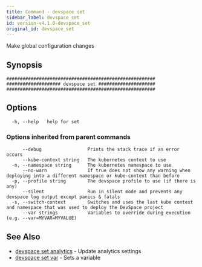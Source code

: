 ```yaml
---
title: Command - devspace set
sidebar_label: devspace set
id: version-v4.1.0-devspace_set
original_id: devspace_set
---
```



Make global configuration changes

## Synopsis


```
#######################################################
#################### devspace set #####################
#######################################################
```
## Options

```
  -h, --help   help for set
```

### Options inherited from parent commands

```
      --debug                 Prints the stack trace if an error occurs
      --kube-context string   The kubernetes context to use
  -n, --namespace string      The kubernetes namespace to use
      --no-warn               If true does not show any warning when deploying into a different namespace or kube-context than before
  -p, --profile string        The devspace profile to use (if there is any)
      --silent                Run in silent mode and prevents any devspace log output except panics & fatals
  -s, --switch-context        Switches and uses the last kube context and namespace that was used to deploy the DevSpace project
      --var strings           Variables to override during execution (e.g. --var=MYVAR=MYVALUE)
```

## See Also
* [devspace set analytics](../../cli/commands/devspace_set_analytics)	 - Update analytics settings
* [devspace set var](../../cli/commands/devspace_set_var)	 - Sets a variable
